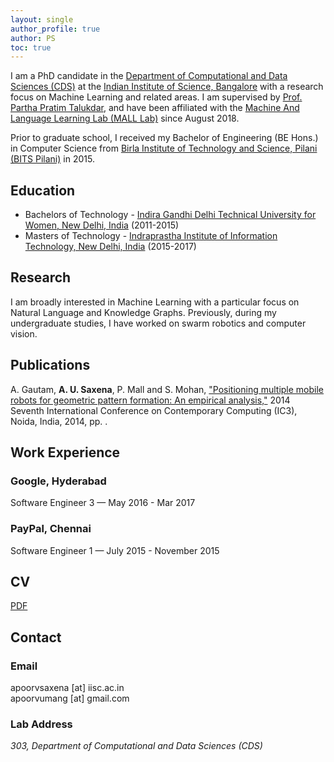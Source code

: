 ```yaml
---
layout: single
author_profile: true
author: PS
toc: true
---
```


I am a PhD candidate in the [Department of Computational and Data Sciences (CDS)](http://www.cds.iisc.ac.in/) at the [Indian Institute of Science, Bangalore](https://www.iisc.ac.in/) with a research focus on Machine Learning and related areas. I am supervised by [Prof. Partha Pratim Talukdar](http://talukdar.net/), and have been affiliated with the [Machine And Language Learning Lab (MALL Lab)](http://malllabiisc.github.io/) since August 2018.

Prior to graduate school, I received my Bachelor of Engineering (BE Hons.) in Computer Science from [Birla Institute of Technology and Science, Pilani (BITS Pilani)](http://www.bits-pilani.ac.in/) in 2015.


## Education
- Bachelors of Technology - [Indira Gandhi Delhi Technical University for Women, New Delhi, India](https://www.igdtuw.ac.in//) (2011-2015)
- Masters of Technology - [Indraprastha Institute of Information Technology, New Delhi, India](https://www.iiitd.ac.in/) (2015-2017)
## Research

I am broadly interested in Machine Learning with a particular focus on Natural Language and Knowledge Graphs. Previously, during my undergraduate studies, I have worked on swarm robotics and computer vision.

## Publications

A. Gautam, __A. U. Saxena__, P. Mall and S. Mohan, ["Positioning multiple mobile robots for geometric pattern formation: An empirical analysis,"](https://www.computer.org/csdl/proceedings/ic3/2014/5172/00/06897242-abs.html) 2014 Seventh International Conference on Contemporary Computing (IC3), Noida, India, 2014, pp. . 

## Work Experience

### Google, Hyderabad
Software Engineer 3 — May 2016 - Mar 2017

### PayPal, Chennai
Software Engineer 1 — July 2015 - November 2015

## CV

[PDF]({{site.url}}/download/CV.pdf)

## Contact

### Email

apoorvsaxena [at] iisc.ac.in
<br />
apoorvumang [at] gmail.com

### Lab Address

_303, Department of Computational and Data Sciences (CDS)_

